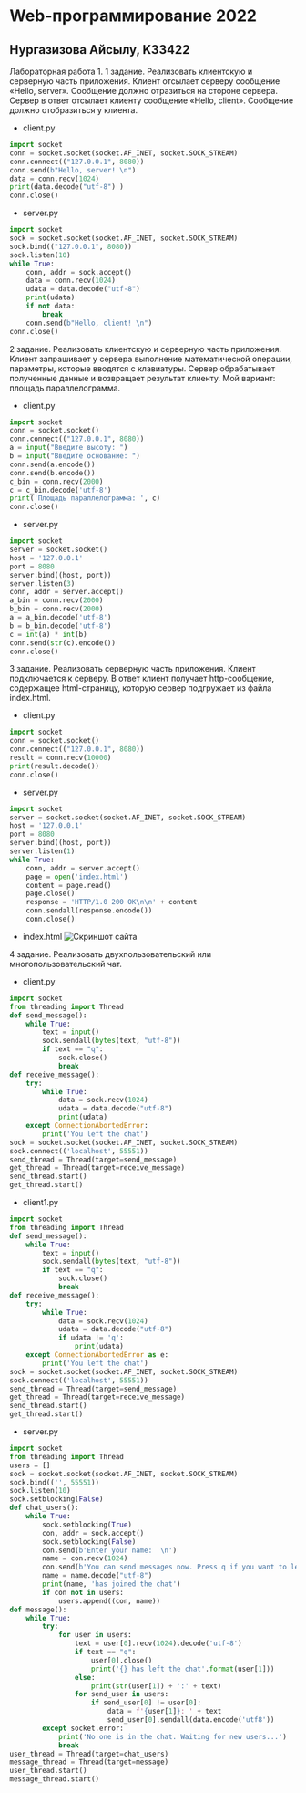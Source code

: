 Web-программирование 2022
========================
Нургазизова Айсылу, K33422
-------------------------
Лабораторная работа 1.
1 задание.
Реализовать клиентскую и серверную часть приложения. Клиент отсылает серверу
сообщение «Hello, server». Сообщение должно отразиться на стороне сервера.
Сервер в ответ отсылает клиенту сообщение «Hello, client». Сообщение должно
отобразиться у клиента.
- client.py 
```python
import socket
conn = socket.socket(socket.AF_INET, socket.SOCK_STREAM)
conn.connect(("127.0.0.1", 8080))
conn.send(b"Hello, server! \n")
data = conn.recv(1024)
print(data.decode("utf-8") )
conn.close()
```
- server.py
```python
import socket
sock = socket.socket(socket.AF_INET, socket.SOCK_STREAM)
sock.bind(("127.0.0.1", 8080))
sock.listen(10)
while True:
    conn, addr = sock.accept()
    data = conn.recv(1024)
    udata = data.decode("utf-8")
    print(udata)
    if not data:
        break
    conn.send(b"Hello, client! \n")
conn.close()
```
2 задание.
Реализовать клиентскую и серверную часть приложения. Клиент запрашивает у
сервера выполнение математической операции, параметры, которые вводятся с
клавиатуры. Сервер обрабатывает полученные данные и возвращает результат
клиенту. Мой вариант: площадь параллелограмма.
- client.py
```python
import socket
conn = socket.socket()
conn.connect(("127.0.0.1", 8080))
a = input("Введите высоту: ")
b = input("Введите основание: ")
conn.send(a.encode())
conn.send(b.encode())
c_bin = conn.recv(2000)
c = c_bin.decode('utf-8')
print('Площадь параллелограмма: ', c)
conn.close()
```
- server.py
```python
import socket
server = socket.socket()
host = '127.0.0.1'
port = 8080
server.bind((host, port))
server.listen(3)
conn, addr = server.accept()
a_bin = conn.recv(2000)
b_bin = conn.recv(2000)
a = a_bin.decode('utf-8')
b = b_bin.decode('utf-8')
c = int(a) * int(b)
conn.send(str(c).encode())
conn.close()
```
3 задание.
Реализовать серверную часть приложения. Клиент подключается к серверу. В ответ
клиент получает http-сообщение, содержащее html-страницу, которую сервер
подгружает из файла index.html.
- client.py
```python
import socket
conn = socket.socket()
conn.connect(("127.0.0.1", 8080))
result = conn.recv(10000)
print(result.decode())
conn.close()
```
- server.py
```python
import socket
server = socket.socket(socket.AF_INET, socket.SOCK_STREAM)
host = '127.0.0.1'
port = 8080
server.bind((host, port))
server.listen(1)
while True:
    conn, addr = server.accept()
    page = open('index.html')
    content = page.read()
    page.close()
    response = 'HTTP/1.0 200 OK\n\n' + content
    conn.sendall(response.encode())
    conn.close()
```
- index.html
![Скриншот сайта](\ITMO_ICT_WebDevelopment_2022-2023\students\K33422\Nurgazizova_Aisylu\Lr_1\task3\site.png)

4 задание.
Реализовать двухпользовательский или многопользовательский чат.
- client.py
```python
import socket
from threading import Thread
def send_message():
    while True:
        text = input()
        sock.sendall(bytes(text, "utf-8"))
        if text == "q":
            sock.close()
            break
def receive_message():
    try:
        while True:
            data = sock.recv(1024)
            udata = data.decode("utf-8")
            print(udata)
    except ConnectionAbortedError:
        print('You left the chat')
sock = socket.socket(socket.AF_INET, socket.SOCK_STREAM)
sock.connect(('localhost', 55551))
send_thread = Thread(target=send_message)
get_thread = Thread(target=receive_message)
send_thread.start()
get_thread.start()
```
- client1.py
```python
import socket
from threading import Thread
def send_message():
    while True:
        text = input()
        sock.sendall(bytes(text, "utf-8"))
        if text == "q":
            sock.close()
            break
def receive_message():
    try:
        while True:
            data = sock.recv(1024)
            udata = data.decode("utf-8")
            if udata != 'q':
                print(udata)
    except ConnectionAbortedError as e:
        print('You left the chat')
sock = socket.socket(socket.AF_INET, socket.SOCK_STREAM)
sock.connect(('localhost', 55551))
send_thread = Thread(target=send_message)
get_thread = Thread(target=receive_message)
send_thread.start()
get_thread.start()
```
- server.py
```python
import socket
from threading import Thread
users = []
sock = socket.socket(socket.AF_INET, socket.SOCK_STREAM)
sock.bind(('', 55551))
sock.listen(10)
sock.setblocking(False)
def chat_users():
    while True:
        sock.setblocking(True)
        con, addr = sock.accept()
        sock.setblocking(False)
        con.send(b'Enter your name:  \n')
        name = con.recv(1024)
        con.send(b'You can send messages now. Press q if you want to leave the chat.  \n')
        name = name.decode("utf-8")
        print(name, 'has joined the chat')
        if con not in users:
            users.append((con, name))
def message():
    while True:
        try:
            for user in users:
                text = user[0].recv(1024).decode('utf-8')
                if text == "q":
                    user[0].close()
                    print('{} has left the chat'.format(user[1]))
                else:
                    print(str(user[1]) + ':' + text)
                for send_user in users:
                    if send_user[0] != user[0]:
                        data = f'{user[1]}: ' + text
                        send_user[0].sendall(data.encode('utf8'))
        except socket.error:
            print('No one is in the chat. Waiting for new users...')
            break
user_thread = Thread(target=chat_users)
message_thread = Thread(target=message)
user_thread.start()
message_thread.start()
```